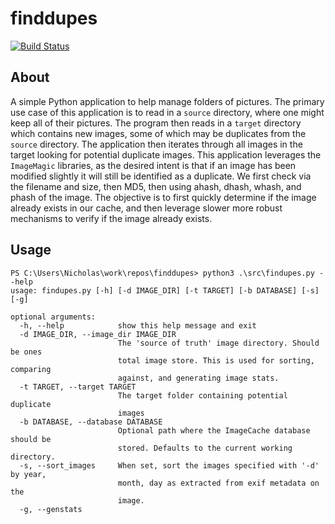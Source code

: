 # finddupes

[![Build Status](https://travis-ci.org/muffins/finddupes.svg?branch=master)](https://travis-ci.org/muffins/finddupes)

## About 

A simple Python application to help manage folders of pictures. The primary 
use case of this application is to read in a `source` directory, where one
might keep all of their pictures. The program then reads in a `target` directory
which contains new images, some of which may be duplicates from the `source`
directory. The application then iterates through all images in the target looking
for potential duplicate images. This application leverages the `ImageMagic`
libraries, as the desired intent is that if an image has been modified slightly
it will still be identified as a duplicate. We first check via the filename and
size, then MD5, then using ahash, dhash, whash, and phash of the image. The 
objective is to first quickly determine if the image already exists in our
cache, and then leverage slower more robust mechanisms to verify if the image
already exists.

## Usage

```
PS C:\Users\Nicholas\work\repos\finddupes> python3 .\src\findupes.py --help
usage: findupes.py [-h] [-d IMAGE_DIR] [-t TARGET] [-b DATABASE] [-s] [-g]

optional arguments:
  -h, --help            show this help message and exit
  -d IMAGE_DIR, --image_dir IMAGE_DIR
                        The 'source of truth' image directory. Should be ones
                        total image store. This is used for sorting, comparing
                        against, and generating image stats.
  -t TARGET, --target TARGET
                        The target folder containing potential duplicate
                        images
  -b DATABASE, --database DATABASE
                        Optional path where the ImageCache database should be
                        stored. Defaults to the current working directory.
  -s, --sort_images     When set, sort the images specified with '-d' by year,
                        month, day as extracted from exif metadata on the
                        image.
  -g, --genstats
```